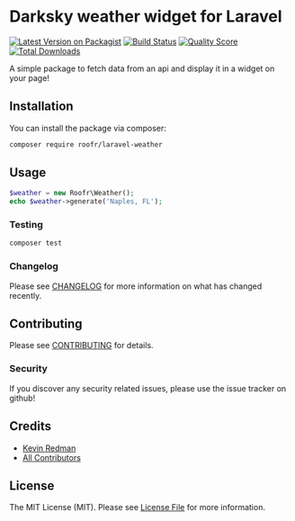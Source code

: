 # Darksky weather widget for Laravel

[![Latest Version on Packagist](https://img.shields.io/packagist/v/spatie/:package_name.svg?style=flat-square)](https://packagist.org/packages/spatie/:package_name)
[![Build Status](https://img.shields.io/travis/spatie/:package_name/master.svg?style=flat-square)](https://travis-ci.org/spatie/:package_name)
[![Quality Score](https://img.shields.io/scrutinizer/g/spatie/:package_name.svg?style=flat-square)](https://scrutinizer-ci.com/g/spatie/:package_name)
[![Total Downloads](https://img.shields.io/packagist/dt/spatie/:package_name.svg?style=flat-square)](https://packagist.org/packages/spatie/:package_name)

A simple package to fetch data from an api and display it in a widget on your page!

## Installation

You can install the package via composer:

```bash
composer require roofr/laravel-weather
```

## Usage

``` php
$weather = new Roofr\Weather();
echo $weather->generate('Naples, FL');
```

### Testing

``` bash
composer test
```

### Changelog

Please see [CHANGELOG](CHANGELOG.md) for more information on what has changed recently.

## Contributing

Please see [CONTRIBUTING](CONTRIBUTING.md) for details.

### Security

If you discover any security related issues, please use the issue tracker on github!

## Credits

- [Kevin Redman](https://github.com/iredmedia)
- [All Contributors](../../contributors)

## License

The MIT License (MIT). Please see [License File](LICENSE.md) for more information.
